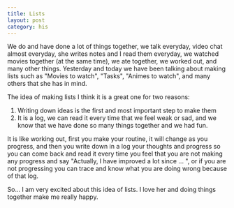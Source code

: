 ```yaml
---
title: Lists
layout: post
category: his
---
```


We do and have done a lot of things together, we talk everyday, video chat almost everyday, she writes notes and I read them everyday, we watched movies together (at the same time), we ate together, we worked out, and many other things. Yesterday and today we have been talking about making lists such as "Movies to watch", "Tasks", "Animes to watch",  and many others that she has in mind. 

The idea of making lists I think it is a great one for two reasons:
1. Writing down ideas is the first and most important step to make them
2. It is a log, we can read it every time that we feel weak or sad, and we know that we have done so many things together and we had fun. 

It is like working out, first you make your  routine, it will change as you progress, and then you write down in a log your thoughts and progress so you can come back and read it every time you feel that you are not making any progress and say "Actually, I have improved a lot since ... ", or if you are not progressing you can trace and know what you are doing wrong  because of that log.

So... I am very excited about this idea of lists. I love her and doing things together make me really happy. 
